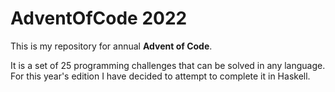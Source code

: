 # AdventOfCode 2022
This is my repository for annual **Advent of Code**.

It is a set of 25 programming challenges that can be solved in any language.  
For this year's edition I have decided to attempt to complete it in Haskell.
